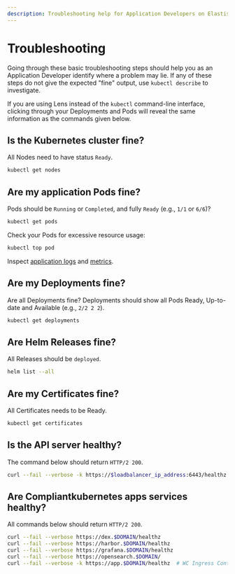 ```yaml
---
description: Troubleshooting help for Application Developers on Elastisys Compliant Kubernetes, the security-hardened Kubernetes distribution
---
```


# Troubleshooting

Going through these basic troubleshooting steps should help you as an Application Developer identify where a problem may lie. If any of these steps do not give the expected "fine" output, use `kubectl describe` to investigate.

If you are using Lens instead of the `kubectl` command-line interface, clicking through your Deployments and Pods will reveal the same information as the commands given below.

## Is the Kubernetes cluster fine?

All Nodes need to have status `Ready`.

```bash
kubectl get nodes
```

## Are my application Pods fine?

Pods should be `Running` or `Completed`, and fully `Ready` (e.g., `1/1` or `6/6`)?

```bash
kubectl get pods
```

Check your Pods for excessive resource usage:

```bash
kubectl top pod
```

Inspect [application logs](logs.md) and [metrics](metrics.md).

## Are my Deployments fine?

Are all Deployments fine? Deployments should show all Pods Ready, Up-to-date and Available (e.g., `2/2 2 2`).

```bash
kubectl get deployments
```

## Are Helm Releases fine?

All Releases should be `deployed`.

```bash
helm list --all
```

## Are my Certificates fine?

All Certificates needs to be Ready.

```bash
kubectl get certificates
```

## Is the API server healthy?

The command below should return `HTTP/2 200`.

```sh
curl --fail --verbose -k https://$loadbalancer_ip_address:6443/healthz
```

## Are Compliantkubernetes apps services healthy?

All commands below should return `HTTP/2 200`.

```sh
curl --fail --verbose https://dex.$DOMAIN/healthz
curl --fail --verbose https://harbor.$DOMAIN/healthz
curl --fail --verbose https://grafana.$DOMAIN/healthz
curl --fail --verbose https://opensearch.$DOMAIN/
curl --fail --verbose -k https://app.$DOMAIN/healthz  # WC Ingress Controller
```
